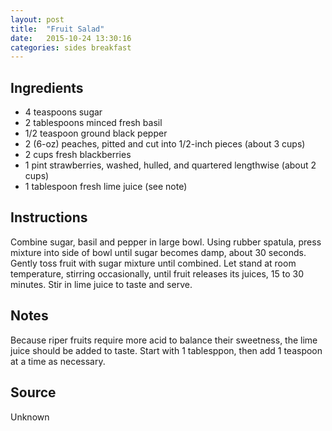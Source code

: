 ```yaml
---
layout: post
title:  "Fruit Salad"
date:   2015-10-24 13:30:16
categories: sides breakfast
---
```


Ingredients
-----------
- 4 teaspoons sugar
- 2 tablespoons minced fresh basil
- 1/2 teaspoon ground black pepper
- 2 (6-oz) peaches, pitted and cut into 1/2-inch pieces (about 3 cups)
- 2 cups fresh blackberries
- 1 pint strawberries, washed, hulled, and quartered lengthwise (about 2 cups)
- 1 tablespoon fresh lime juice (see note)

Instructions
------------

Combine sugar, basil and pepper in large bowl.  Using rubber spatula, press
mixture into side of bowl until sugar becomes damp, about 30 seconds.  Gently
toss fruit with sugar mixture until combined. Let stand at room temperature,
stirring occasionally, until fruit releases its juices, 15 to 30 minutes.  Stir
in lime juice to taste and serve.

Notes
-----

Because riper fruits require more acid to balance their sweetness, the lime
juice should be added to taste. Start with 1 tablesppon, then add 1 teaspoon at
a time as necessary.

Source
------
Unknown

